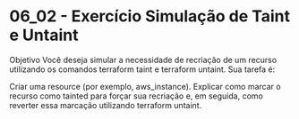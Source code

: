 # 06_02 - Exercício Simulação de Taint e Untaint
Objetivo
Você deseja simular a necessidade de recriação de um recurso utilizando os comandos terraform taint e terraform untaint.
Sua tarefa é:

Criar uma resource (por exemplo, aws_instance).
Explicar como marcar o recurso como tainted para forçar sua recriação e, em seguida, como reverter essa marcação utilizando terraform untaint.